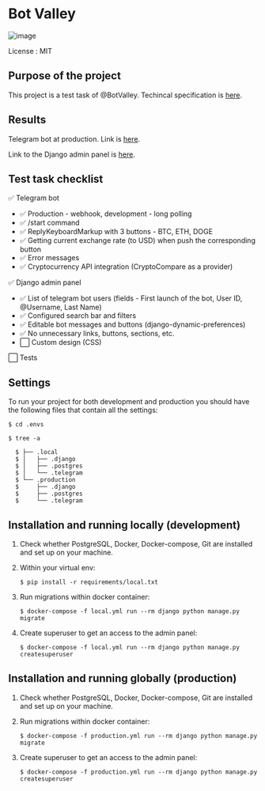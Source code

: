 Bot Valley
==========

![image](https://img.shields.io/badge/built%20with-Cookiecutter%20Django-ff69b4.svg?logo=cookiecutter%0A%20%20:target:%20https://github.com/pydanny/cookiecutter-django/%0A%20%20:alt:%20Built%20with%20Cookiecutter%20Django)

License
:   MIT

Purpose of the project
----------------------

This project is a test task of @BotValley. Techincal specification is
[here](https://telegra.ph/Testovoe-zadanie-BotValley-07-26).

Results
-------

Telegram bot at production. Link is
[here](https://t.me/valley_test_task_bot).

Link to the Django admin panel is
[here](https://alena-kono.space/zrhsMcJeJNXUnXuKKPCSSoAFkxLm2DcS/).



Test task checklist
-------------------

✅ Telegram bot

- ✅ Production - webhook, development - long polling
- ✅ /start command
- ✅ ReplyKeyboardMarkup with 3 buttons - BTC, ETH, DOGE
- ✅ Getting current exchange rate (to USD) when push the corresponding button
- ✅ Error messages
- ✅ Cryptocurrency API integration (CryptoCompare as a provider)

✅ Django admin panel

- ✅ List of telegram bot users (fields - First launch of the
    bot, User ID, @Username, Last Name)
- ✅ Configured search bar and filters
- ✅ Editable bot messages and buttons
    (django-dynamic-preferences)
- ✅ No unnecessary links, buttons, sections, etc.
- ⬜️ Custom design (CSS)

⬜️ Tests

Settings
--------

To run your project for both development and production you should have
the following files that contain all the settings:

    $ cd .envs

    $ tree -a

      $ ├── .local
      $ │   ├── .django
      $ │   ├── .postgres
      $ │   └── .telegram
      $ └── .production
      $     ├── .django
      $     ├── .postgres
      $     └── .telegram

Installation and running locally (development)
----------------------------------------------

1.  Check whether PostgreSQL, Docker, Docker-compose, Git are installed
    and set up on your machine.
2.  Within your virtual env:

        $ pip install -r requirements/local.txt

3.  Run migrations within docker container:

        $ docker-compose -f local.yml run --rm django python manage.py migrate

4.  Create superuser to get an access to the admin panel:

        $ docker-compose -f local.yml run --rm django python manage.py createsuperuser

Installation and running globally (production)
----------------------------------------------

1.  Check whether PostgreSQL, Docker, Docker-compose, Git are installed
    and set up on your machine.
2.  Run migrations within docker container:

        $ docker-compose -f production.yml run --rm django python manage.py migrate

3.  Create superuser to get an access to the admin panel:

        $ docker-compose -f production.yml run --rm django python manage.py createsuperuser
